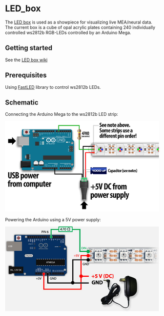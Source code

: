 # LED_box
The [LED box](https://ntnu.box.com/s/54gfmdsg4xefp7i1zyaw3o8i6tqbxnvq) is used as a showpiece for visualizing live MEA/neural data. The current box is a cube of opal acrylic plates containing 240 individually controlled ws2812b RGB-LEDs controlled by an Arduino Mega.

## Getting started
See the [LED box wiki](https://github.com/thentnucyborg/LED_box/wiki)

## Prerequisites
Using [FastLED](https://github.com/FastLED/FastLED) library to control ws2812b LEDs.

## Schematic
Connecting the Arduino Mega to the ws2812b LED strip:

![Arduino schematic](schematics/arduino_ws2812b_schematic.png "Arduino Mega to ws2812b LED strip")

Powering the Arduino using a 5V power supply:

![Arduino 5V](schematics/arduino_powered_by_5V.jpg "Arduino Mega powered by 5V")